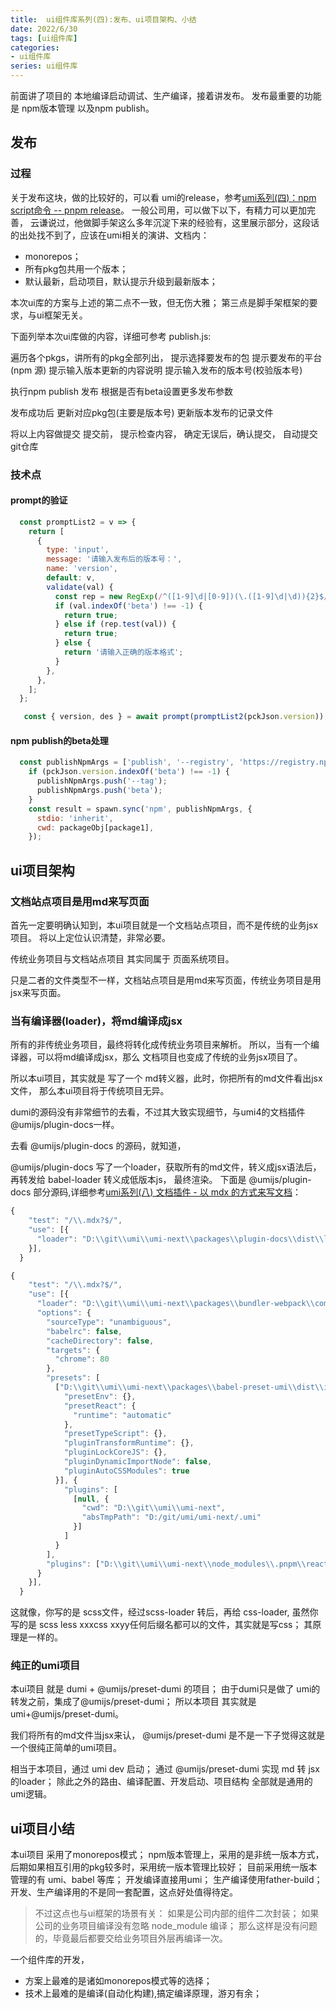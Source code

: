 ```yaml
---
title:  ui组件库系列(四):发布、ui项目架构、小结
date: 2022/6/30
tags: [ui组件库]
categories: 
- ui组件库
series: ui组件库
---
```



前面讲了项目的 本地编译启动调试、生产编译，接着讲发布。
发布最重要的功能是 npm版本管理 以及npm publish。

## 发布

### 过程
关于发布这块，做的比较好的，可以看 umi的release，参考[umi系列(四)：npm script命令  -- pnpm release]()。
一般公司用，可以做下以下，有精力可以更加完善，
云谦说过，他做脚手架这么多年沉淀下来的经验有，这里展示部分，这段话的出处找不到了，应该在umi相关的演讲、文档内：
- monorepos；
- 所有pkg包共用一个版本；
- 默认最新，启动项目，默认提示升级到最新版本；

本次ui库的方案与上述的第二点不一致，但无伤大雅；
第三点是脚手架框架的要求，与ui框架无关。

下面列举本次ui库做的内容，详细可参考 publish.js:

遍历各个pkgs，讲所有的pkg全部列出，
提示选择要发布的包
提示要发布的平台(npm 源)
提示输入版本更新的内容说明
提示输入发布的版本号(校验版本号)

执行npm publish 发布
根据是否有beta设置更多发布参数

发布成功后
更新对应pkg包(主要是版本号)
更新版本发布的记录文件

将以上内容做提交
提交前，
提示检查内容，
确定无误后，确认提交，
自动提交git仓库


### 技术点
#### prompt的验证
```js
  const promptList2 = v => {
    return [
      {
        type: 'input',
        message: '请输入发布后的版本号：',
        name: 'version',
        default: v,
        validate(val) {
          const rep = new RegExp(/^([1-9]\d|[0-9])(\.([1-9]\d|\d)){2}$/);
          if (val.indexOf('beta') !== -1) {
            return true;
          } else if (rep.test(val)) {
            return true;
          } else {
            return '请输入正确的版本格式';
          }
        },
      },
    ];
  };

   const { version, des } = await prompt(promptList2(pckJson.version));
```


#### npm publish的beta处理

```js
  const publishNpmArgs = ['publish', '--registry', 'https://registry.npmjs.org/'];
    if (pckJson.version.indexOf('beta') !== -1) {
      publishNpmArgs.push('--tag');
      publishNpmArgs.push('beta');
    }
    const result = spawn.sync('npm', publishNpmArgs, {
      stdio: 'inherit',
      cwd: packageObj[package1],
    });
```




## ui项目架构

### 文档站点项目是用md来写页面
首先一定要明确认知到，本ui项目就是一个文档站点项目，而不是传统的业务jsx项目。
将以上定位认识清楚，非常必要。

传统业务项目与文档站点项目 其实同属于 页面系统项目。

只是二者的文件类型不一样，文档站点项目是用md来写页面，传统业务项目是用jsx来写页面。


### 当有编译器(loader)，将md编译成jsx
所有的非传统业务项目，最终将转化成传统业务项目来解析。
所以，当有一个编译器，可以将md编译成jsx，那么 文档项目也变成了传统的业务jsx项目了。

所以本ui项目，其实就是 写了一个 md转义器，此时，你把所有的md文件看出jsx文件，
那么本ui项目将于传统项目无异。

dumi的源码没有非常细节的去看，不过其大致实现细节，与umi4的文档插件@umijs/plugin-docs一样。

去看 @umijs/plugin-docs 的源码，就知道，

@umijs/plugin-docs 写了一个loader，获取所有的md文件，转义成jsx语法后，再转发给 babel-loader 转义成低版本js，
最终渲染。
下面是 @umijs/plugin-docs 部分源码,详细参考[umi系列(八) 文档插件 - 以 mdx 的方式来写文档]()：
```js
{
    "test": "/\\.mdx?$/",
    "use": [{
      "loader": "D:\\git\\umi\\umi-next\\packages\\plugin-docs\\dist\\loader.js"
    }],
  }

{
    "test": "/\\.mdx?$/",
    "use": [{
      "loader": "D:\\git\\umi\\umi-next\\packages\\bundler-webpack\\compiled\\babel-loader\\index.js",
      "options": {
        "sourceType": "unambiguous",
        "babelrc": false,
        "cacheDirectory": false,
        "targets": {
          "chrome": 80
        },
        "presets": [
          ["D:\\git\\umi\\umi-next\\packages\\babel-preset-umi\\dist\\index.js", {
            "presetEnv": {},
            "presetReact": {
              "runtime": "automatic"
            },
            "presetTypeScript": {},
            "pluginTransformRuntime": {},
            "pluginLockCoreJS": {},
            "pluginDynamicImportNode": false,
            "pluginAutoCSSModules": true
          }], {
            "plugins": [
              [null, {
                "cwd": "D:\\git\\umi\\umi-next",
                "absTmpPath": "D:/git/umi/umi-next/.umi"
              }]
            ]
          }
        ],
        "plugins": ["D:\\git\\umi\\umi-next\\node_modules\\.pnpm\\react-refresh@0.12.0\\node_modules\\react-refresh\\babel.js"]
      }
    }],
  }
```

这就像，你写的是 scss文件，经过scss-loader 转后，再给 css-loader,
虽然你写的是 scss less xxxcss xxyy任何后缀名都可以的文件，其实就是写css；
其原理是一样的。

### 纯正的umi项目
本ui项目 就是 dumi + @umijs/preset-dumi 的项目；
由于dumi只是做了 umi的转发之前，集成了@umijs/preset-dumi；
所以本项目 其实就是 umi+@umijs/preset-dumi。

我们将所有的md文件当jsx来认， @umijs/preset-dumi 是不是一下子觉得这就是一个很纯正简单的umi项目。

相当于本项目，通过 umi dev 启动；
通过 @umijs/preset-dumi 实现 md 转 jsx 的loader；
除此之外的路由、编译配置、开发启动、项目结构 全部就是通用的 umi逻辑。


## ui项目小结

本ui项目 采用了monorepos模式；
npm版本管理上，采用的是非统一版本方式，后期如果相互引用的pkg较多时，采用统一版本管理比较好；
目前采用统一版本管理的有 umi、babel 等库；
开发编译直接用umi；
生产编译使用father-build；
开发、生产编译用的不是同一套配置，这点好处值得待定。
>不过这点也与ui框架的场景有关：
如果是公司内部的组件二次封装；
如果公司的业务项目编译没有忽略 node_module 编译；
那么这样是没有问题的，毕竟最后都要交给业务项目外层再编译一次。


一个组件库的开发，
- 方案上最难的是诸如monorepos模式等的选择；
- 技术上最难的是编译(自动化构建),搞定编译原理，游刃有余；







